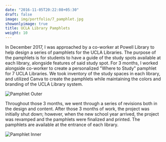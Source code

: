```yaml
---
date: "2016-11-05T20:22:08+05:30"
draft: false
image: img/portfolio/7_pamphlet.jpg
showonlyimage: true
title: UCLA Library Pamphlets
weight: 10
---
```


In December 2017, I was approached by a co-worker at Powell Library to help design a series of pamphlets for the UCLA Libraries. The purpose of the pamphlets is for students to have a guide of the study spots available at each library, alongside features of said study spot. For 3 months, I worked alongside co-worker to create a personalized "Where to Study" pamphlet for 7 UCLA Libraries. We took inventory of the study spaces in each library, and utilized Canva to create the pamphlets while maintaining the colors and branding of the UCLA Library system.

![Pamphlet Outer][1]

Throughout those 3 months, we went through a series of revisions both in the design and content. After those 3 months of work, the project was initially shut down; however, when the new school year arrived, the project was revamped and the pamphlets were finalized and printed. The pamphlets are available at the entrance of each library.  

![Pamphlet Inner][2]

[1]: /img/portfolio/inner/pamphlet_outer.png 
[2]: /img/portfolio/inner/pamphlet_inner.png 
